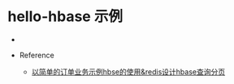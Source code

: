 # hello-hbase 示例
- 

- Reference
	- [以简单的订单业务示例hbse的使用&redis设计hbase查询分页](https://github.com/lingqibaobei/springboot-hbase)

